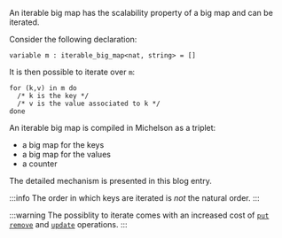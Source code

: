 An iterable big map has the scalability property of a big map and can be iterated.

Consider the following declaration:
```archetype
variable m : iterable_big_map<nat, string> = []
```

It is then possible to iterate over `m`:
```archetype
for (k,v) in m do
  /* k is the key */
  /* v is the value associated to k */
done
```
An iterable big map is compiled in Michelson as a triplet:
* a big map for the keys
* a big map for the values
* a counter

The detailed mechanism is presented in this blog entry.

:::info
The order in which keys are iterated is *not* the natural order.
:::

:::warning
The possiblity to iterate comes with an increased cost of [`put`](/docs/reference/instructions#mputk-v) [`remove`](/docs/reference/instructions#mremovek) and [`update`](/docs/reference/instructions#mupdatek--k-o--optiont) operations.
:::